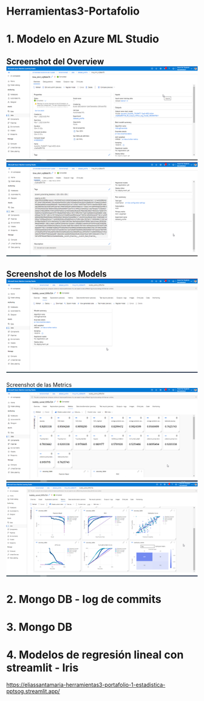 # Herramientas3-Portafolio

# 1. Modelo en Azure ML Studio
Screenshot del Overview <br>
![Overide primer screenshot](/Imagenes/Overide_1.png)
![Overide segundo screenshot](/Imagenes/Overide_2.png)
-------

Screenshot de los Models
![Models unica imagen](/Imagenes/Model.png)
-----

Screenshot de las Metrics<br>
![Metricas primer Screenshot](/Imagenes/Metricas_1.png)
![Metricas Segundo Screenshot](/Imagenes/Metricas_2.png)

# 2. Mongo DB -  log de commits </br>

# 3. Mongo DB

# 4. Modelos de regresión lineal con streamlit - Iris
https://eliassantamaria-herramientas3-portafolio-1-estadistica-pptsog.streamlit.app/
